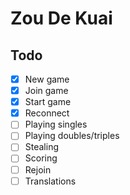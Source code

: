 # Zou De Kuai

## Todo

* [x] New game
* [x] Join game
* [x] Start game
* [x] Reconnect
* [ ] Playing singles
* [ ] Playing doubles/triples
* [ ] Stealing
* [ ] Scoring
* [ ] Rejoin
* [ ] Translations
